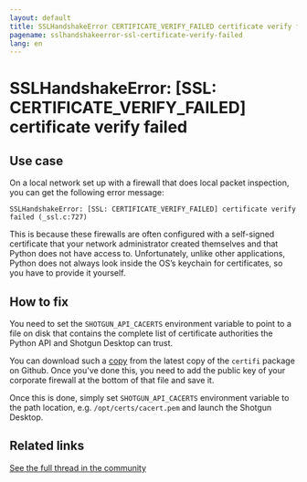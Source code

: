 ```yaml
---
layout: default
title: SSLHandshakeError CERTIFICATE_VERIFY_FAILED certificate verify failed
pagename: sslhandshakeerror-ssl-certificate-verify-failed
lang: en
---
```


# SSLHandshakeError: [SSL: CERTIFICATE_VERIFY_FAILED] certificate verify failed

## Use case

On a local network set up with a firewall that does local packet inspection, you can get the following error message: 

```
SSLHandshakeError: [SSL: CERTIFICATE_VERIFY_FAILED] certificate verify failed (_ssl.c:727)
```

This is because these firewalls are often configured with a self-signed certificate that your network administrator created themselves and that Python does not have access to. Unfortunately, unlike other applications, Python does not always look inside the OS’s keychain for certificates, so you have to provide it yourself.

## How to fix

You need to set the `SHOTGUN_API_CACERTS` environment variable to point to a file on disk that contains the complete list of certificate authorities the Python API and Shotgun Desktop can trust.

You can download such a [copy](https://github.com/certifi/python-certifi/blob/master/certifi/cacert.pem) from the latest copy of the `certifi` package on Github. Once you've done this, you need to add the public key of your corporate firewall at the bottom of that file and save it.

Once this is done, simply set `SHOTGUN_API_CACERTS` environment variable to the path location, e.g. `/opt/certs/cacert.pem` and launch the Shotgun Desktop.

## Related links

[See the full thread in the community](https://community.shotgridsoftware.com/t/using-shotgun-desktop-behind-an-firewall-with-ssl-introspection/11434)